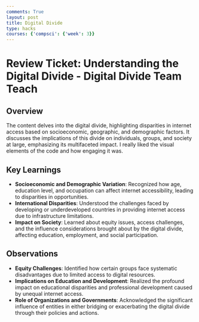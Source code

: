```yaml
---
comments: True
layout: post
title: Digital Divide
type: hacks
courses: {'compsci': {'week': 3}}
---
```




# Review Ticket: Understanding the Digital Divide - Digital Divide Team Teach

## Overview
The content delves into the digital divide, highlighting disparities in internet access based on socioeconomic, geographic, and demographic factors. It discusses the implications of this divide on individuals, groups, and society at large, emphasizing its multifaceted impact. I really liked the visual elements of the code and how engaging it was. 

## Key Learnings
- **Socioeconomic and Demographic Variation**: Recognized how age, education level, and occupation can affect internet accessibility, leading to disparities in opportunities.
- **International Disparities**: Understood the challenges faced by developing or underdeveloped countries in providing internet access due to infrastructure limitations.
- **Impact on Society**: Learned about equity issues, access challenges, and the influence considerations brought about by the digital divide, affecting education, employment, and social participation.

## Observations
- **Equity Challenges**: Identified how certain groups face systematic disadvantages due to limited access to digital resources.
- **Implications on Education and Development**: Realized the profound impact on educational disparities and professional development caused by unequal internet access.
- **Role of Organizations and Governments**: Acknowledged the significant influence of entities in either bridging or exacerbating the digital divide through their policies and actions.

